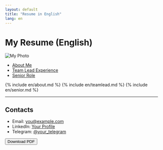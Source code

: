 ```yaml
---
layout: default
title: "Resume in English"
lang: en
---
```


# My Resume (English)
![My Photo](/assets/images/myphoto.jpg)

- [About Me](#about-me)
- [Team Lead Experience](#team-lead)
- [Senior Role](#senior)

{% include en/about.md %}
{% include en/teamlead.md %}
{% include en/senior.md %}

---

## Contacts
- Email: [you@example.com](mailto:you@example.com)
- LinkedIn: [Your Profile](https://www.linkedin.com/in/yourprofile)
- Telegram: [@your_telegram](https://t.me/your_telegram)

<button onclick="printPage()">Download PDF</button>
